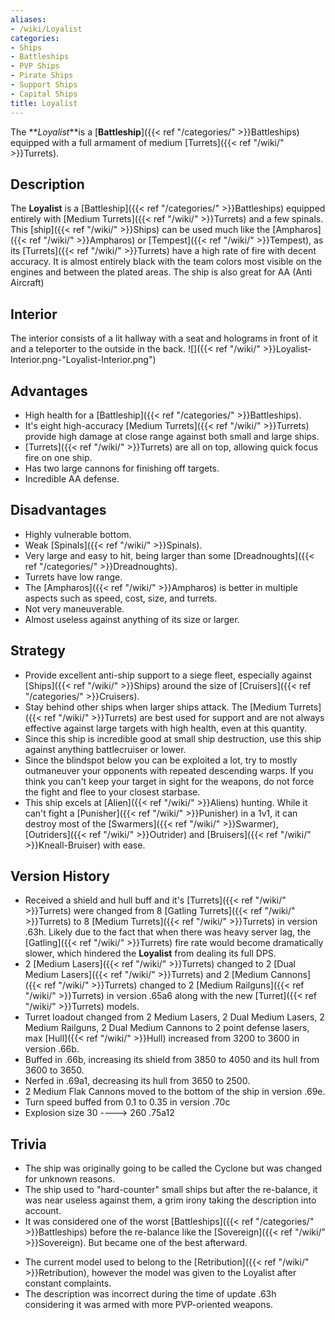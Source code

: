 ```yaml
---
aliases:
- /wiki/Loyalist
categories:
- Ships
- Battleships
- PVP Ships
- Pirate Ships
- Support Ships
- Capital Ships
title: Loyalist
---
```


The **_Loyalist_**is a [**Battleship**]({{< ref "/categories/" >}}Battleships) equipped with a full armament of medium [Turrets]({{< ref "/wiki/" >}}Turrets).

## Description

The **Loyalist** is a [Battleship]({{< ref "/categories/" >}}Battleships) equipped entirely with [Medium Turrets]({{< ref "/wiki/" >}}Turrets) and a few spinals. This [ship]({{< ref "/wiki/" >}}Ships) can be used much like the [Ampharos]({{< ref "/wiki/" >}}Ampharos) or [Tempest]({{< ref "/wiki/" >}}Tempest), as its [Turrets]({{< ref "/wiki/" >}}Turrets) have a high rate of fire with decent accuracy. It is almost entirely black with the team colors most visible on the engines and between the plated areas. The ship is also great for AA (Anti Aircraft)

## Interior

The interior consists of a lit hallway with a seat and holograms in front of it and a teleporter to the outside in the back. ![]({{< ref "/wiki/" >}}Loyalist-Interior.png-"Loyalist-Interior.png")

## Advantages

- High health for a [Battleship]({{< ref "/categories/" >}}Battleships).
- It's eight high-accuracy [Medium Turrets]({{< ref "/wiki/" >}}Turrets) provide high damage at close range against both small and large ships.
- [Turrets]({{< ref "/wiki/" >}}Turrets) are all on top, allowing quick focus fire on one ship.
- Has two large cannons for finishing off targets.
- Incredible AA defense.

## Disadvantages

- Highly vulnerable bottom.
- Weak [Spinals]({{< ref "/wiki/" >}}Spinals).
- Very large and easy to hit, being larger than some [Dreadnoughts]({{< ref "/categories/" >}}Dreadnoughts).
- Turrets have low range.
- The [Ampharos]({{< ref "/wiki/" >}}Ampharos) is better in multiple aspects such as speed, cost, size, and turrets.
- Not very maneuverable.
- Almost useless against anything of its size or larger.

## Strategy

- Provide excellent anti-ship support to a siege fleet, especially against [Ships]({{< ref "/wiki/" >}}Ships) around the size of [Cruisers]({{< ref "/categories/" >}}Cruisers).
- Stay behind other ships when larger ships attack. The [Medium Turrets]({{< ref "/wiki/" >}}Turrets) are best used for support and are not always effective against large targets with high health, even at this quantity.
- Since this ship is incredible good at small ship destruction, use this ship against anything battlecruiser or lower.
- Since the blindspot below you can be exploited a lot, try to mostly outmaneuver your opponents with repeated descending warps. If you think you can't keep your target in sight for the weapons, do not force the fight and flee to your closest starbase.
- This ship excels at [Alien]({{< ref "/wiki/" >}}Aliens) hunting. While it can't fight a [Punisher]({{< ref "/wiki/" >}}Punisher) in a 1v1, it can destroy most of the [Swarmers]({{< ref "/wiki/" >}}Swarmer), [Outriders]({{< ref "/wiki/" >}}Outrider) and [Bruisers]({{< ref "/wiki/" >}}Kneall-Bruiser) with ease.

## Version History 

- Received a shield and hull buff and it's [Turrets]({{< ref "/wiki/" >}}Turrets) were changed from 8 [Gatling Turrets]({{< ref "/wiki/" >}}Turrets) to 8 [Medium Turrets]({{< ref "/wiki/" >}}Turrets) in version .63h. Likely due to the fact that when there was heavy server lag, the [Gatling]({{< ref "/wiki/" >}}Turrets) fire rate would become dramatically slower, which hindered the **Loyalist** from dealing its full DPS.
- 2 [Medium Lasers]({{< ref "/wiki/" >}}Turrets) changed to 2 [Dual Medium Lasers]({{< ref "/wiki/" >}}Turrets) and 2 [Medium Cannons]({{< ref "/wiki/" >}}Turrets) changed to 2 [Medium Railguns]({{< ref "/wiki/" >}}Turrets) in version .65a6 along with the new [Turret]({{< ref "/wiki/" >}}Turrets) models.
- Turret loadout changed from 2 Medium Lasers, 2 Dual Medium Lasers, 2 Medium Railguns, 2 Dual Medium Cannons to 2 point defense lasers, max [Hull]({{< ref "/wiki/" >}}Hull) increased from 3200 to 3600 in version .66b.
- Buffed in .66b, increasing its shield from 3850 to 4050 and its hull from 3600 to 3650.
- Nerfed in .69a1, decreasing its hull from 3650 to 2500.
- 2 Medium Flak Cannons moved to the bottom of the ship in version .69e.
- Turn speed buffed from 0.1 to 0.35 in version .70c
- Explosion size 30 ----> 260 .75a12

## Trivia

- The ship was originally going to be called the Cyclone but was changed for unknown reasons.
- The ship used to "hard-counter" small ships but after the re-balance, it was near useless against them, a grim irony taking the description into account.
- It was considered one of the worst [Battleships]({{< ref "/categories/" >}}Battleships) before the re-balance like the [Sovereign]({{< ref "/wiki/" >}}Sovereign). But became one of the best afterward.

<!-- -->

- The current model used to belong to the [Retribution]({{< ref "/wiki/" >}}Retribution), however the model was given to the Loyalist after constant complaints.
- The description was incorrect during the time of update .63h considering it was armed with more PVP-oriented weapons.